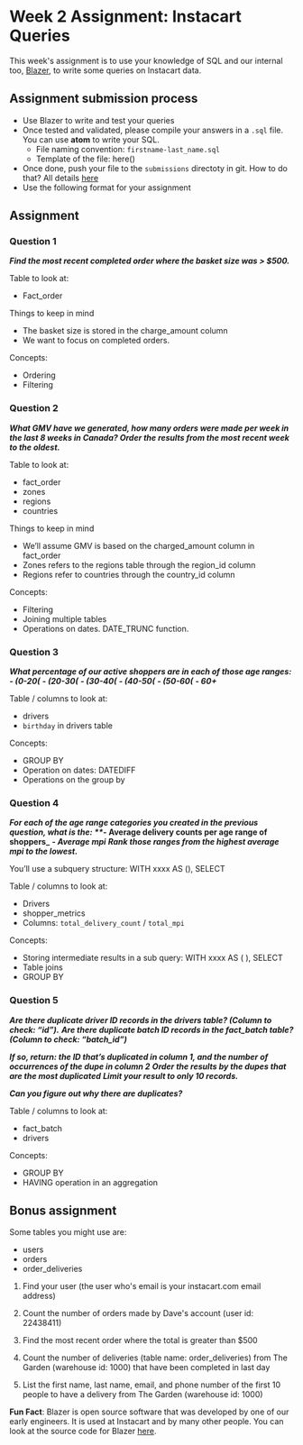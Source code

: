 # Week 2 Assignment: Instacart Queries

This week's assignment is to use your knowledge of SQL and our internal too, [Blazer](https://blazer.instacart.com/), to write some queries on Instacart data.

## Assignment submission process

- Use Blazer to write and test your queries
- Once tested and validated, please compile your answers in a `.sql` file. You can use **atom** to write your SQL. 
  - File naming convention: `firstname-last_name.sql`
  - Template of the file: here()
- Once done, push your file to the `submissions` directoty in git. How to do that? All details [here](https://github.com/carrot-u/carrot-u-docs/blob/master/docs/overview/submitting-with-git.md)
- Use the following format for your assignment

## Assignment

### Question 1

**_Find the most recent completed order where the basket size was > $500._**

Table to look at:
- Fact_order

Things to keep in mind
- The basket size is stored in the charge_amount column
- We want to focus on completed orders.

Concepts:
- Ordering
- Filtering

### Question 2

**_What GMV have we generated, how many orders were made per week in the last 8 weeks in Canada? Order the results from the most recent week to the oldest._**

Table to look at:
- fact_order
- zones
- regions
- countries

Things to keep in mind
- We’ll assume GMV is based on the charged_amount column in fact_order
- Zones refers to the regions table through the region_id column
- Regions refer to countries through the country_id column

Concepts:
- Filtering
- Joining multiple tables
- Operations on dates. DATE_TRUNC function.

### Question 3

**_What percentage of our active shoppers are in each of those age ranges:_**
**_- (0-20(_**
**_- (20-30(_**
**_- (30-40(_**
**_- (40-50(_**
**_- (50-60(_**
**_- 60+_**

Table / columns to look at:
- drivers
- `birthday` in drivers table

Concepts:
- GROUP BY
- Operation on dates: DATEDIFF
- Operations on the group by

### Question 4

**_For each of the age range categories you created in the previous question, what is the:
**_- Average delivery counts per age range of shoppers_**
**_- Average mpi_**
**_Rank those ranges from the highest average mpi to the lowest._**

You’ll use a subquery structure: WITH xxxx AS (), SELECT

Table / columns to look at:
- Drivers
- shopper_metrics
- Columns: `total_delivery_count` / `total_mpi`

Concepts:
- Storing intermediate results in a sub query: WITH xxxx AS ( ), SELECT 
- Table joins
- GROUP BY

### Question 5

**_Are there duplicate driver ID records in the drivers table? (Column to check: “id”)._**
**_Are there duplicate batch ID records in the fact_batch table? (Column to check: “batch_id”)_**

**_If so, return: the ID that’s duplicated in column 1, and the number of occurrences of the dupe in column 2_**
**_Order the results by the dupes that are the most duplicated_**
**_Limit your result to only 10 records._**

**_Can you figure out why there are duplicates?_**

Table / columns to look at:
- fact_batch
- drivers

Concepts:
- GROUP BY
- HAVING operation in an aggregation

## Bonus assignment

Some tables you might use are:
- users
- orders
- order_deliveries

1) Find your user (the user who's email is your instacart.com email address)

2) Count the number of orders made by Dave's account (user id: 22438411)

3) Find the most recent order where the total is greater than $500

4) Count the number of deliveries (table name: order_deliveries) from The Garden (warehouse id: 1000) that have been completed in last day

5) List the first name, last name, email, and phone number of the first 10 people to have a delivery from The Garden (warehouse id: 1000)


**Fun Fact**: Blazer is open source software that was developed by one of our early engineers. It is used at Instacart and by many other people. You can look at the source code for Blazer [here](https://github.com/ankane/blazer).
